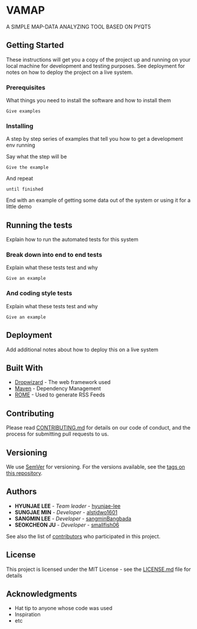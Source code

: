 # VAMAP

A SIMPLE MAP-DATA ANALYZING TOOL BASED ON PYQT5

## Getting Started

These instructions will get you a copy of the project up and running on your local machine for development and testing purposes. See deployment for notes on how to deploy the project on a live system.

### Prerequisites

What things you need to install the software and how to install them

```
Give examples
```

### Installing

A step by step series of examples that tell you how to get a development env running

Say what the step will be

```
Give the example
```

And repeat

```
until finished
```

End with an example of getting some data out of the system or using it for a little demo

## Running the tests

Explain how to run the automated tests for this system

### Break down into end to end tests

Explain what these tests test and why

```
Give an example
```

### And coding style tests

Explain what these tests test and why

```
Give an example
```

## Deployment

Add additional notes about how to deploy this on a live system

## Built With

* [Dropwizard](http://www.dropwizard.io/1.0.2/docs/) - The web framework used
* [Maven](https://maven.apache.org/) - Dependency Management
* [ROME](https://rometools.github.io/rome/) - Used to generate RSS Feeds

## Contributing

Please read [CONTRIBUTING.md](https://github.com/opensource-projectteam16/Team16_Development/CONTRIBUTING.md) for details on our code of conduct, and the process for submitting pull requests to us.

## Versioning

We use [SemVer](http://semver.org/) for versioning. For the versions available, see the [tags on this repository](https://github.com/your/project/tags). 

## Authors

* **HYUNJAE LEE** - *Team leader* - [hyunjae-lee](https://github.com/hyunjae-lee)
* **SUNGJAE MIN** - *Developer* - [alstjdwo1601](https://github.com/alstjdwo1601)
* **SANGMIN LEE** - *Developer* - [sangminBangbada](https://github.com/sangminBangbada)
* **SEOKCHEON JU** - *Developer* - [smallfish06](https://github.com/smallfish06)



See also the list of [contributors](https://github.com/your/project/contributors) who participated in this project.

## License

This project is licensed under the MIT License - see the [LICENSE.md](https://github.com/opensource-projectteam16/Team16_Development/LICENSE.md) file for details

## Acknowledgments

* Hat tip to anyone whose code was used
* Inspiration
* etc
